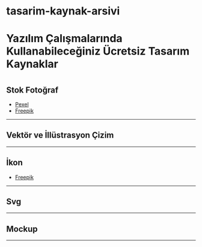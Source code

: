 # tasarim-kaynak-arsivi

# Yazılım Çalışmalarında Kullanabileceğiniz Ücretsiz Tasarım Kaynaklar<h1>

## **Stok Fotoğraf**

- [Pexel](https://www.pexels.com/tr-tr/)
- [Freepik](https://www.freepik.com/search?format=search&selection=1&type=photo)

---
## **Vektör ve İllüstrasyon Çizim**

---
## **İkon**

- [Freepik](https://www.freepik.com/search?format=search&selection=1&type=icon)
---
## **Svg**

---
## **Mockup**

---